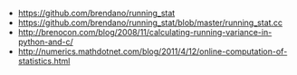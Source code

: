 * https://github.com/brendano/running_stat
* https://github.com/brendano/running_stat/blob/master/running_stat.cc
* http://brenocon.com/blog/2008/11/calculating-running-variance-in-python-and-c/
* http://numerics.mathdotnet.com/blog/2011/4/12/online-computation-of-statistics.html
